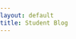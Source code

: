 ```yaml
---
layout: default
title: Student Blog
---
```


<html lang="en">
<head>
    <meta charset="UTF-8">
    <meta name="viewport" content="width=device-width, initial-scale=1.0">
    <title>Parallax Scrolling</title>
    <style>
        /* Add some basic styling */
        body, html {
            margin: 0;
            padding: 0;
            height: 100%;
        }
        
        .parallax-container {
            height: 200%; /* Set the height to 200% to allow for scrolling */
            width: 100%;
            overflow-x: hidden;
            overflow-y: auto;
            position: relative;
            margin-bottom: 10px; /* Leave 10px of blank space at the bottom */
        }

        .parallax-image {
            background-size: cover;
            background-position: center;
            height: calc(70vh - 3px); /* Set the height to 50% of the viewport height minus 3 pixels */
            width: 100%;
            border: 8px ;
            box-sizing: border-box;
            display: flex;
            justify-content: center;
            align-items: center;
            margin-top: calc(10vh + 3px); /* Center the image vertically */
        }


        /* Create the parallax scrolling effect */
        .parallax-image {
            background-attachment: fixed;
        }

        
    </style>
</head>
<body>

<div class="parallax-container">
    <div class="parallax-image" style="background-image: url('https://w0.peakpx.com/wallpaper/595/522/HD-wallpaper-grapefruit-lemonade-pink-drink-lemon-lime.jpg')"></div>
    <div class="parallax-image" style="background-image: url('https://wallpapers.com/images/hd/heartbeat-neon-dark-pink-sdmjcfbn14ol4nvy.jpg')"></div>
    <div class="parallax-image" style="background-image: url('https://img.freepik.com/premium-photo/bed-sleep-stands-pink-clouds-good-soft-sleep_124715-2921.jpg ')"></div>
    <div class="parallax-image" style="background-image: url('https://images.squarespace-cdn.com/content/v1/5b147413a9e02837b93f4066/1587961394040-XMRUTY3OL4NT6B50TIXD/PopTennis-14x11.jpg')"></div>
    <div class="parallax-bar bar1"></div>
    <div class="parallax-bar bar2"></div>
    <div class="parallax-bar bar3"></div>
    <div class="parallax-bar bar4"></div>
</div>

</body>
</html>
